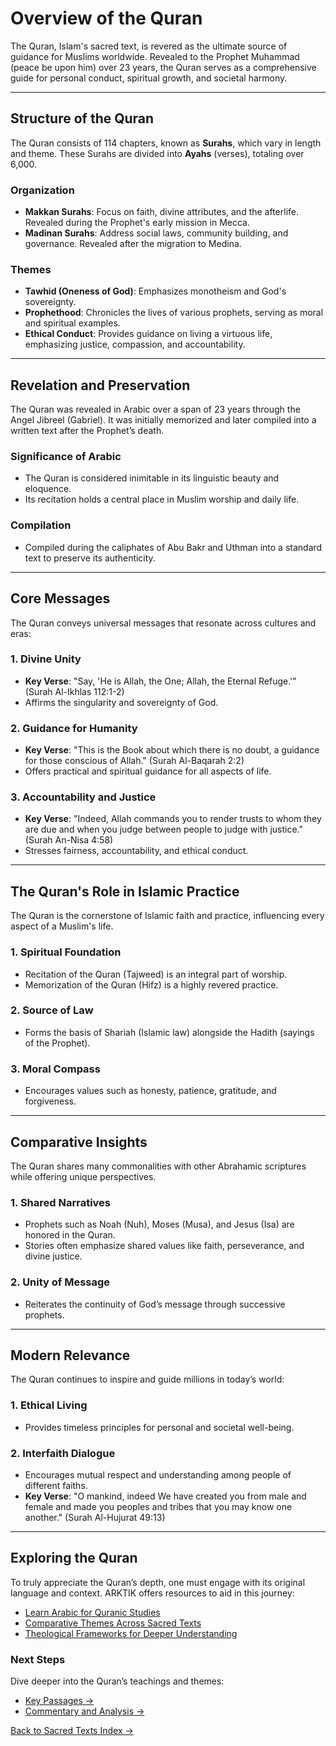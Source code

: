 # **Overview of the Quran**

The Quran, Islam's sacred text, is revered as the ultimate source of guidance for Muslims worldwide. Revealed to the Prophet Muhammad (peace be upon him) over 23 years, the Quran serves as a comprehensive guide for personal conduct, spiritual growth, and societal harmony.

---

## **Structure of the Quran**
The Quran consists of 114 chapters, known as **Surahs**, which vary in length and theme. These Surahs are divided into **Ayahs** (verses), totaling over 6,000.

### **Organization**
- **Makkan Surahs**: Focus on faith, divine attributes, and the afterlife. Revealed during the Prophet's early mission in Mecca.
- **Madinan Surahs**: Address social laws, community building, and governance. Revealed after the migration to Medina.

### **Themes**
- **Tawhid (Oneness of God)**: Emphasizes monotheism and God's sovereignty.
- **Prophethood**: Chronicles the lives of various prophets, serving as moral and spiritual examples.
- **Ethical Conduct**: Provides guidance on living a virtuous life, emphasizing justice, compassion, and accountability.

---

## **Revelation and Preservation**
The Quran was revealed in Arabic over a span of 23 years through the Angel Jibreel (Gabriel). It was initially memorized and later compiled into a written text after the Prophet’s death.

### **Significance of Arabic**
- The Quran is considered inimitable in its linguistic beauty and eloquence.
- Its recitation holds a central place in Muslim worship and daily life.

### **Compilation**
- Compiled during the caliphates of Abu Bakr and Uthman into a standard text to preserve its authenticity.

---

## **Core Messages**
The Quran conveys universal messages that resonate across cultures and eras:

### **1. Divine Unity**
- **Key Verse**: "Say, 'He is Allah, the One; Allah, the Eternal Refuge.'" (Surah Al-Ikhlas 112:1-2)
- Affirms the singularity and sovereignty of God.

### **2. Guidance for Humanity**
- **Key Verse**: "This is the Book about which there is no doubt, a guidance for those conscious of Allah." (Surah Al-Baqarah 2:2)
- Offers practical and spiritual guidance for all aspects of life.

### **3. Accountability and Justice**
- **Key Verse**: "Indeed, Allah commands you to render trusts to whom they are due and when you judge between people to judge with justice." (Surah An-Nisa 4:58)
- Stresses fairness, accountability, and ethical conduct.

---

## **The Quran's Role in Islamic Practice**
The Quran is the cornerstone of Islamic faith and practice, influencing every aspect of a Muslim's life.

### **1. Spiritual Foundation**
- Recitation of the Quran (Tajweed) is an integral part of worship.
- Memorization of the Quran (Hifz) is a highly revered practice.

### **2. Source of Law**
- Forms the basis of Shariah (Islamic law) alongside the Hadith (sayings of the Prophet).

### **3. Moral Compass**
- Encourages values such as honesty, patience, gratitude, and forgiveness.

---

## **Comparative Insights**
The Quran shares many commonalities with other Abrahamic scriptures while offering unique perspectives.

### **1. Shared Narratives**
- Prophets such as Noah (Nuh), Moses (Musa), and Jesus (Isa) are honored in the Quran.
- Stories often emphasize shared values like faith, perseverance, and divine justice.

### **2. Unity of Message**
- Reiterates the continuity of God’s message through successive prophets.

---

## **Modern Relevance**
The Quran continues to inspire and guide millions in today’s world:

### **1. Ethical Living**
- Provides timeless principles for personal and societal well-being.

### **2. Interfaith Dialogue**
- Encourages mutual respect and understanding among people of different faiths.
- **Key Verse**: "O mankind, indeed We have created you from male and female and made you peoples and tribes that you may know one another." (Surah Al-Hujurat 49:13)

---

## **Exploring the Quran**
To truly appreciate the Quran’s depth, one must engage with its original language and context. ARKTIK offers resources to aid in this journey:
- [Learn Arabic for Quranic Studies](../../Language_Learning/arabic/index.md)
- [Comparative Themes Across Sacred Texts](../../comparative_themes.md)
- [Theological Frameworks for Deeper Understanding](../../supplemental_materials/theological_frameworks.md)

### **Next Steps**
Dive deeper into the Quran’s teachings and themes:
- [Key Passages →](key_passages.md)
- [Commentary and Analysis →](commentary_and_analysis.md)

[Back to Sacred Texts Index →](../index.md)
